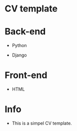 # CV template

# Back-end

* Python

* Django

# Front-end

* HTML 

# Info

* This is a simpel CV template.

